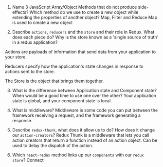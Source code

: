 1.  Name 3 JavaScript Array/Object Methods that do not produce side-effects? Which method do we use to create a new object while extending the properties of another object? Map, Filter and Reduce  Map is used to create
a new object


2.  Describe `actions`, `reducers` and the `store` and their role in Redux. What does each piece do? Why is the store known as a 'single source of truth' in a redux application?

Actions are payloads of information that send data from your application to your store.

Reducers specify how the application's state changes in response to actions sent to the store.

The Store is the object that brings them together.



3.  What is the difference between Application state and Component state? When would be a good time to use one over the other?
Your application state is global, and your component state is local. 


4.  What is middleware?
Middleware is some code you can put between the framework receiving a request, and the framework generating a response.

5.  Describe `redux-thunk`, what does it allow us to do? How does it change our `action-creators`?
Redux Thunk is a middleware that lets you call action creators that return a function instead of an action object. Can be used to delay the dispatch of the action.


6.  Which `react-redux` method links up our `components` with our `redux store`? Connect
